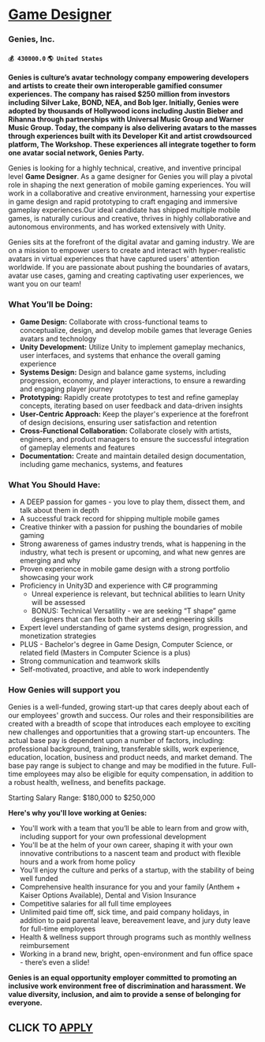 # [Game Designer](https://www.remotewlb.com/apply/game-designer-69014)  
### Genies, Inc.  
#### `💰 430000.0` `🌎 United States`  

**Genies is culture’s avatar technology company empowering developers and artists to create their own interoperable gamified consumer experiences. The company has raised $250 million from investors including Silver Lake, BOND, NEA, and Bob Iger. Initially, Genies were adopted by thousands of Hollywood icons including Justin Bieber and Rihanna through partnerships with Universal Music Group and Warner Music Group. Today, the company is also delivering avatars to the masses through experiences built with its Developer Kit and artist crowdsourced platform, The Workshop. These experiences all integrate together to form one avatar social network, Genies Party.**

Genies is looking for a highly technical, creative, and inventive principal level **Game Designer**. As a game designer for Genies you will play a pivotal role in shaping the next generation of mobile gaming experiences. You will work in a collaborative and creative environment, harnessing your expertise in game design and rapid prototyping to craft engaging and immersive gameplay experiences.Our ideal candidate has shipped multiple mobile games, is naturally curious and creative, thrives in highly collaborative and autonomous environments, and has worked extensively with Unity.

Genies sits at the forefront of the digital avatar and gaming industry. We are on a mission to empower users to create and interact with hyper-realistic avatars in virtual experiences that have captured users' attention worldwide. If you are passionate about pushing the boundaries of avatars, avatar use cases, gaming and creating captivating user experiences, we want you on our team!

  

### What You’ll be Doing:

  *  **Game Design:** Collaborate with cross-functional teams to conceptualize, design, and develop mobile games that leverage Genies avatars and technology
  *  **Unity Development:** Utilize Unity to implement gameplay mechanics, user interfaces, and systems that enhance the overall gaming experience
  *  **Systems Design:** Design and balance game systems, including progression, economy, and player interactions, to ensure a rewarding and engaging player journey
  *  **Prototyping:** Rapidly create prototypes to test and refine gameplay concepts, iterating based on user feedback and data-driven insights
  *  **User-Centric Approach:** Keep the player's experience at the forefront of design decisions, ensuring user satisfaction and retention
  *  **Cross-Functional Collaboration:** Collaborate closely with artists, engineers, and product managers to ensure the successful integration of gameplay elements and features
  *  **Documentation:** Create and maintain detailed design documentation, including game mechanics, systems, and features

### What You Should Have:

  * A DEEP passion for games - you love to play them, dissect them, and talk about them in depth
  * A successful track record for shipping multiple mobile games 
  * Creative thinker with a passion for pushing the boundaries of mobile gaming
  * Strong awareness of games industry trends, what is happening in the industry, what tech is present or upcoming, and what new genres are emerging and why
  * Proven experience in mobile game design with a strong portfolio showcasing your work
  * Proficiency in Unity3D and experience with C# programming
    * Unreal experience is relevant, but technical abilities to learn Unity will be assessed
    * BONUS: Technical Versatility - we are seeking “T shape” game designers that can flex both their art and engineering skills
  * Expert level understanding of game systems design, progression, and monetization strategies
  * PLUS - Bachelor's degree in Game Design, Computer Science, or related field (Masters in Computer Science is a plus)
  * Strong communication and teamwork skills
  * Self-motivated, proactive, and able to work independently

### How Genies will support you

  
Genies is a well-funded, growing start-up that cares deeply about each of our employees' growth and success. Our roles and their responsibilities are created with a breadth of scope that introduces each employee to exciting new challenges and opportunities that a growing start-up encounters. The actual base pay is dependent upon a number of factors, including: professional background, training, transferable skills, work experience, education, location, business and product needs, and market demand. The base pay range is subject to change and may be modified in the future. Full-time employees may also be eligible for equity compensation, in addition to a robust health, wellness, and benefits package.  

Starting Salary Range: $180,000 to $250,000

  
 **Here's why you'll love working at Genies:**

  * You'll work with a team that you’ll be able to learn from and grow with, including support for your own professional development
  * You'll be at the helm of your own career, shaping it with your own innovative contributions to a nascent team and product with flexible hours and a work from home policy
  * You'll enjoy the culture and perks of a startup, with the stability of being well funded
  * Comprehensive health insurance for you and your family (Anthem + Kaiser Options Available), Dental and Vision Insurance
  * Competitive salaries for all full time employees
  * Unlimited paid time off, sick time, and paid company holidays, in addition to paid parental leave, bereavement leave, and jury duty leave for full-time employees
  * Health & wellness support through programs such as monthly wellness reimbursement
  * Working in a brand new, bright, open-environment and fun office space - there’s even a slide!

 **Genies is an equal opportunity employer committed to promoting an inclusive work environment free of discrimination and harassment. We value diversity, inclusion, and aim to provide a sense of belonging for everyone.**

  
## CLICK TO [APPLY](https://www.remotewlb.com/apply/game-designer-69014)

